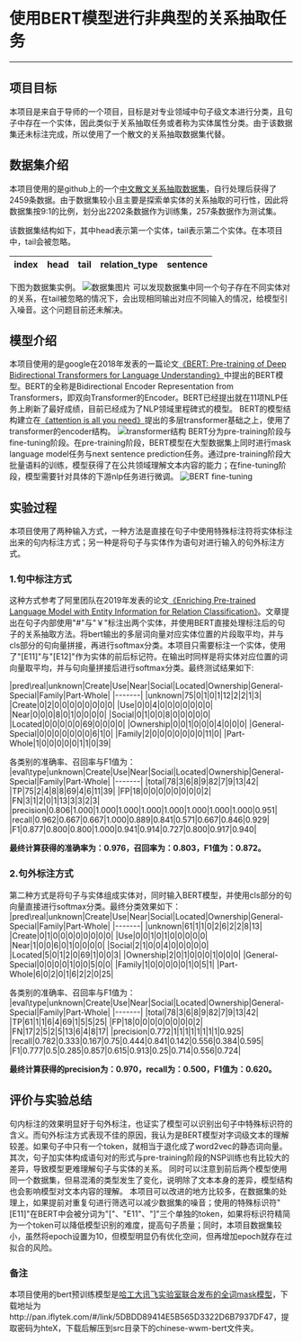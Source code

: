 ﻿# 使用BERT模型进行非典型的关系抽取任务
---
## 项目目标
本项目是来自于导师的一个项目，目标是对专业领域中句子级文本进行分类，且句子中存在一个实体，因此类似于关系抽取任务或者称为实体属性分类。由于该数据集还未标注完成，所以使用了一个散文的关系抽取数据集代替。

## 数据集介绍
本项目使用的是github上的一个[中文散文关系抽取数据集](https://github.com/lancopku/Chinese-Literature-NER-RE-Dataset)，自行处理后获得了2459条数据。由于数据集较小且主要是探索单实体的关系抽取的可行性，因此将数据集按9:1的比例，划分出2202条数据作为训练集，257条数据作为测试集。

该数据集结构如下，其中head表示第一个实体，tail表示第二个实体。在本项目中，tail会被忽略。

|index|head|tail|relation_type|sentence|
|-----|----|----|-------------|--------|

下图为数据集实例。
![数据集图片](https://s1.ax1x.com/2020/06/12/tX8gHK.png)
可以发现数据集中同一个句子存在不同实体对的关系，在tail被忽略的情况下，会出现相同输出对应不同输入的情况，给模型引入噪音。这个问题目前还未解决。

## 模型介绍
本项目使用的是google在2018年发表的一篇论文[《BERT: Pre-training of Deep Bidirectional Transformers for Language Understanding》](https://arxiv.org/abs/1810.04805)中提出的BERT模型。BERT的全称是Bidirectional Encoder Representation from Transformers，即双向Transformer的Encoder。BERT已经提出就在11项NLP任务上刷新了最好成绩，目前已经成为了NLP领域里程碑式的模型。
BERT的模型结构建立在[《attention is all you need》](https://arxiv.org/abs/1706.03762)提出的多层transformer基础之上，使用了transformer的encoder结构。
![transformer结构](https://s1.ax1x.com/2020/06/14/txHKts.png)
BERT分为pre-training阶段与fine-tuning阶段。在pre-training阶段，BERT模型在大型数据集上同时进行mask language model任务与next sentence prediction任务。通过pre-training阶段大批量语料的训练，模型获得了在公共领域理解文本内容的能力；在fine-tuning阶段，模型需要针对具体的下游nlp任务进行微调。
![BERT fine-tuning](https://s1.ax1x.com/2020/06/14/txLqED.jpg)
## 实验过程
本项目使用了两种输入方式，一种方法是直接在句子中使用特殊标注符将实体标注出来的句内标注方式；另一种是将句子与实体作为语句对进行输入的句外标注方式。
### 1.句中标注方式
这种方式参考了阿里团队在2019年发表的论文[《Enriching Pre-trained Language Model with Entity Information for Relation Classification》](https://arxiv.org/abs/1905.08284)。文章提出在句子内部使用"#"与"￥"标注出两个实体，并使用BERT直接处理标注后的句子的关系抽取方法。将bert输出的多层词向量对应实体位置的片段取平均，并与cls部分的句向量拼接，再进行softmax分类。本项目只需要标注一个实体，使用了"[E11]"与"[E12]"作为实体的前后标记符。在输出时同样是将实体对应位置的词向量取平均，并与句向量拼接后进行softmax分类。最终测试结果如下:

|pred\real|unknown|Create|Use|Near|Social|Located|Ownership|General-Special|Family|Part-Whole|
|-------|
|unknown|75|0|1|0|1|12|2|2|1|3|
|Create|0|2|0|0|0|0|0|0|0|0|
|Use|0|0|4|0|0|0|0|0|0|0|
|Near|0|0|0|8|0|1|0|0|0|0|
|Social|0|1|0|0|8|0|0|0|0|0|
|Located|0|0|0|0|0|69|0|0|0|0|
|Ownership|0|0|1|0|0|0|4|0|0|0|
|General-Special|0|0|0|0|0|0|0|6|1|0|
|Family|2|0|0|0|0|0|0|0|11|0|
|Part-Whole|1|0|0|0|0|0|1|1|0|39|

各类别的准确率、召回率与F1值为：
|eval\type|unknown|Create|Use|Near|Social|Located|Ownership|General-Special|Family|Part-Whole|
|-------|
|total|78|3|6|8|9|82|7|9|13|42|
|TP|75|2|4|8|8|69|4|6|11|39|
|FP|18|0|0|0|0|0|0|0|0|2|
|FN|3|1|2|0|1|13|3|3|2|3|
|precision|0.806|1.000|1.000|1.000|1.000|1.000|1.000|1.000|1.000|0.951|
|recall|0.962|0.667|0.667|1.000|0.889|0.841|0.571|0.667|0.846|0.929|
|F1|0.877|0.800|0.800|1.000|0.941|0.914|0.727|0.800|0.917|0.940|

**最终计算获得的准确率为：0.976，召回率为：0.803，F1值为：0.872。**
### 2.句外标注方式
第二种方式是将句子与实体组成实体对，同时输入BERT模型，并使用cls部分的句向量直接进行softmax分类。最终分类效果如下：
|pred\real|unknown|Create|Use|Near|Social|Located|Ownership|General-Special|Family|Part-Whole|
|-------|
|unknown|61|1|1|0|2|6|2|2|8|13|
|Create|0|1|0|0|0|0|0|0|0|0|
|Use|0|0|1|0|1|0|0|0|0|0|
|Near|1|0|0|6|0|1|0|0|0|0|
|Social|2|1|0|0|4|0|0|0|0|0|
|Located|5|0|1|2|0|69|1|0|0|3|
|Ownership|2|0|1|0|0|0|1|0|0|0|
|General-Special|0|0|0|0|1|0|0|5|0|0|
|Family|1|0|0|0|0|0|1|0|5|1|
|Part-Whole|6|0|2|0|1|6|2|2|0|25|

各类别的准确率、召回率与F1值为：
|eval\type|unknown|Create|Use|Near|Social|Located|Ownership|General-Special|Family|Part-Whole|
|-------|
|total|78|3|6|8|9|82|7|9|13|42|
|TP|61|1|1|6|4|69|1|5|5|25|
|FP|18|0|0|0|0|0|0|0|0|2|
|FN|17|2|5|2|5|13|6|4|8|17|
|precision|0.772|1|1|1|1|1|1|1|1|0.925|
|recall|0.782|0.333|0.167|0.75|0.444|0.841|0.142|0.556|0.384|0.595|
|F1|0.777|0.5|0.285|0.857|0.615|0.913|0.25|0.714|0.556|0.724|

**最终计算获得的precision为：0.970，recall为：0.500，F1值为：0.620。**

## 评价与实验总结
句内标注的效果明显好于句外标注，也证实了模型可以识别出句子中特殊标识符的含义。而句外标注方式表现不佳的原因，我认为是BERT模型对字词级文本的理解较差。如果句子中只有一个token，就相当于退化成了word2vec的静态词向量。其次，句子加实体构成语句对的形式与pre-training阶段的NSP训练也有比较大的差异，导致模型更难理解句子与实体的关系。
同时可以注意到前后两个模型使用同一个数据集，但易混淆的类型发生了变化，说明除了文本本身的差异，模型结构也会影响模型对文本内容的理解。
本项目可以改进的地方比较多，在数据集的处理上，如果提前对重复句进行筛选可以减少数据集的噪音；使用的特殊标识符"[E11]"在BERT中会被分词为"["、"E11"、"]"三个单独的token，如果将标识符精简为一个token可以降低模型识别的难度，提高句子质量；同时，本项目数据集较小，虽然将epoch设置为10，但模型明显仍有优化空间，但再增加epoch就存在过拟合的风险。

### 备注
本项目使用的bert预训练模型是[哈工大讯飞实验室联合发布的全词mask模型](https://github.com/ymcui/Chinese-BERT-wwm)，下载地址为http://pan.iflytek.com/#/link/5DBDD89414E5B565D3322D6B7937DF47，提取密码为hteX，下载后解压到src目录下的chinese-wwm-bert文件夹。